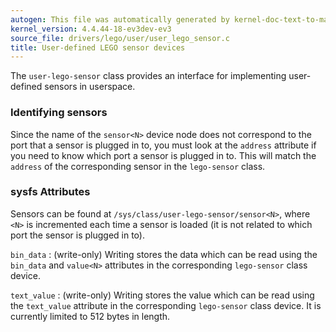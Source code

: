 ```yaml
---
autogen: This file was automatically generated by kernel-doc-text-to-markdown.py
kernel_version: 4.4.44-18-ev3dev-ev3
source_file: drivers/lego/user/user_lego_sensor.c
title: User-defined LEGO sensor devices
---
```


The `user-lego-sensor` class provides an interface for implementing user-defined
sensors in userspace.

### Identifying sensors

Since the name of the `sensor<N>` device node does not correspond to the port
that a sensor is plugged in to, you must look at the `address` attribute if
you need to know which port a sensor is plugged in to. This will match the
`address` of the corresponding sensor in the `lego-sensor` class.

### sysfs Attributes

Sensors can be found at `/sys/class/user-lego-sensor/sensor<N>`, where `<N>`
is incremented each time a sensor is loaded (it is not related to which port
the sensor is plugged in to).

`bin_data`
: (write-only) Writing stores the data which can be read using the
`bin_data` and `value<N>` attributes in the corresponding `lego-sensor`
class device.

`text_value`
: (write-only) Writing stores the value which can be read using the
`text_value` attribute in the corresponding `lego-sensor` class device.
It is currently limited to 512 bytes in length.

